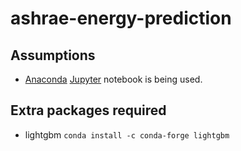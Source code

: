 # ashrae-energy-prediction

## Assumptions

* [Anaconda](https://www.anaconda.com/) [Jupyter](https://jupyter.org/) notebook is being used.

## Extra packages required
* lightgbm `conda install -c conda-forge lightgbm`
